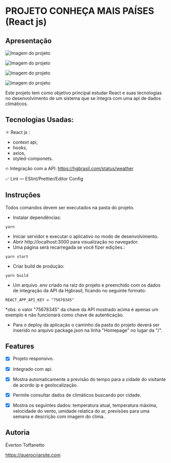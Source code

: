 # PROJETO CONHEÇA MAIS PAÍSES (React js)

## Apresentação

![Imagem do projeto](https://raw.githubusercontent.com/querocriarsite/temperatura/master/prints/1.jpg)

![Imagem do projeto](https://raw.githubusercontent.com/querocriarsite/temperatura/master/prints/2.jpg)

![Imagem do projeto](https://raw.githubusercontent.com/querocriarsite/temperatura/master/prints/3.jpg)

![Imagem do projeto](https://raw.githubusercontent.com/querocriarsite/temperatura/master/prints/4.png)

Este projeto tem como objetivo principal estudar React e suas tecnologias no
desenvolvimento de um sistema que se integra com uma api de dados climáticos.

## Tecnologias Usadas:

⚛ React js :

- context api,
- hooks,
- axios,
- styled-componets.

🔥 Integração com a API: https://hgbrasil.com/status/weather

✅ Lint — ESlint/Prettier/Editor Config

## Instruções

Todos comandos devem ser executados na pasta do projeto.

- Instalar dependências:

```
yarn
```

- Iniciar servidor e executar o aplicativo no modo de desenvolvimento.
- Abrir http://localhost:3000 para visualização no navegador.
- Uma página será recarregada se você fizer edições.:

```
yarn start
```

- Criar build de produção:

```
yarn build
```

- Um arquivo .env criado na raiz do projeto e preenchido com os dados de integração da API da Hgbrasil, ficando no seguinte formato:

```
REACT_APP_API_KEY = "75678345"
```

*obs: o valor "75678345" da chave da API mostrado acima é apenas um exemplo e não funcionará como chave de autenticação.

- Para o deploy da aplicação o caminho da pasta do projeto deverá ser inserido
  no arquivo package.json na linha "Homepage" no lugar da "/".

## Features

- [x] Projeto responsivo.

- [x] Integrado com api.

- [x] Mostra automaticamente a previsão do tempo para a cidade do visitante de
  acordo ip e geolocalização.

- [x] Permite consultar dados de climáticos buscando por cidade.

- [x] Mostra os seguintes dados: temperatura atual, temperatura máxima, velocidade do vento, umidade relatica do ar, previsões para uma semana e descrição com imagem do clima.

## Autoria

Éverton Toffanetto

https://querocriarsite.com

